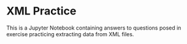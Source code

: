 # XML Practice
This is a Jupyter Notebook containing answers to questions posed in exercise practicing extracting data from XML files.
